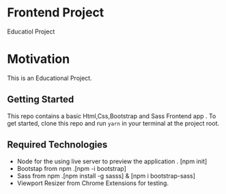 # Frontend Project
Educatiol Project

# Motivation
This is an Educational Project.


## Getting Started

This repo contains a basic Html,Css,Bootstrap and Sass Frontend app .
To get started, clone this repo and run `yarn` in your terminal at the project root.

## Required Technologies

- Node for the using live server to preview the application . [npm init]
- Bootstap from npm .[npm -i bootstrap]
- Sass from npm .[npm install -g sasss] & [npm i bootstrap-sass]
- Viewport Resizer from Chrome Extensions for testing.

